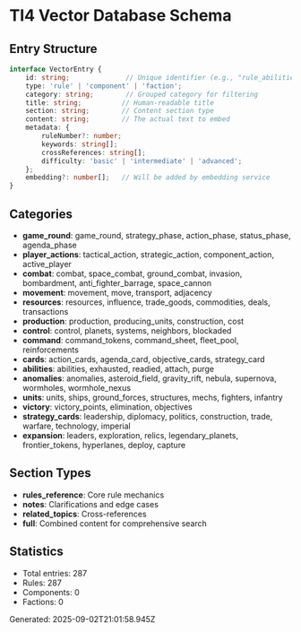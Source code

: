 # TI4 Vector Database Schema

## Entry Structure
```typescript
interface VectorEntry {
    id: string;              // Unique identifier (e.g., "rule_abilities_main")
    type: 'rule' | 'component' | 'faction';
    category: string;        // Grouped category for filtering
    title: string;          // Human-readable title
    section: string;        // Content section type
    content: string;        // The actual text to embed
    metadata: {
        ruleNumber?: number;
        keywords: string[];
        crossReferences: string[];
        difficulty: 'basic' | 'intermediate' | 'advanced';
    };
    embedding?: number[];   // Will be added by embedding service
}
```

## Categories
- **game_round**: game_round, strategy_phase, action_phase, status_phase, agenda_phase
- **player_actions**: tactical_action, strategic_action, component_action, active_player
- **combat**: combat, space_combat, ground_combat, invasion, bombardment, anti_fighter_barrage, space_cannon
- **movement**: movement, move, transport, adjacency
- **resources**: resources, influence, trade_goods, commodities, deals, transactions
- **production**: production, producing_units, construction, cost
- **control**: control, planets, systems, neighbors, blockaded
- **command**: command_tokens, command_sheet, fleet_pool, reinforcements
- **cards**: action_cards, agenda_card, objective_cards, strategy_card
- **abilities**: abilities, exhausted, readied, attach, purge
- **anomalies**: anomalies, asteroid_field, gravity_rift, nebula, supernova, wormholes, wormhole_nexus
- **units**: units, ships, ground_forces, structures, mechs, fighters, infantry
- **victory**: victory_points, elimination, objectives
- **strategy_cards**: leadership, diplomacy, politics, construction, trade, warfare, technology, imperial
- **expansion**: leaders, exploration, relics, legendary_planets, frontier_tokens, hyperlanes, deploy, capture

## Section Types
- **rules_reference**: Core rule mechanics
- **notes**: Clarifications and edge cases
- **related_topics**: Cross-references
- **full**: Combined content for comprehensive search

## Statistics
- Total entries: 287
- Rules: 287
- Components: 0
- Factions: 0

Generated: 2025-09-02T21:01:58.945Z
